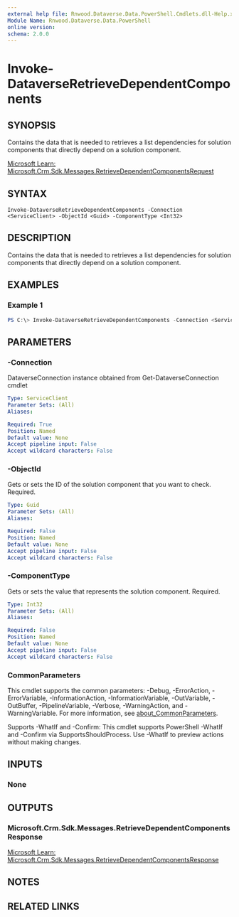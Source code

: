 ```yaml
---
external help file: Rnwood.Dataverse.Data.PowerShell.Cmdlets.dll-Help.xml
Module Name: Rnwood.Dataverse.Data.PowerShell
online version:
schema: 2.0.0
---
```


# Invoke-DataverseRetrieveDependentComponents

## SYNOPSIS
Contains the data that is needed to retrieves a list dependencies for solution components that directly depend on a solution component.

[Microsoft Learn: Microsoft.Crm.Sdk.Messages.RetrieveDependentComponentsRequest](https://learn.microsoft.com/dotnet/api/Microsoft.Crm.Sdk.Messages.RetrieveDependentComponentsRequest)

## SYNTAX

```
Invoke-DataverseRetrieveDependentComponents -Connection <ServiceClient> -ObjectId <Guid> -ComponentType <Int32>
```

## DESCRIPTION
Contains the data that is needed to retrieves a list dependencies for solution components that directly depend on a solution component.

## EXAMPLES

### Example 1
```powershell
PS C:\> Invoke-DataverseRetrieveDependentComponents -Connection <ServiceClient> -ObjectId <Guid> -ComponentType <Int32>
```

## PARAMETERS

### -Connection
DataverseConnection instance obtained from Get-DataverseConnection cmdlet

```yaml
Type: ServiceClient
Parameter Sets: (All)
Aliases:

Required: True
Position: Named
Default value: None
Accept pipeline input: False
Accept wildcard characters: False
```

### -ObjectId
Gets or sets the ID of the solution component that you want to check. Required.

```yaml
Type: Guid
Parameter Sets: (All)
Aliases:

Required: False
Position: Named
Default value: None
Accept pipeline input: False
Accept wildcard characters: False
```

### -ComponentType
Gets or sets the value that represents the solution component. Required.

```yaml
Type: Int32
Parameter Sets: (All)
Aliases:

Required: False
Position: Named
Default value: None
Accept pipeline input: False
Accept wildcard characters: False
```

### CommonParameters
This cmdlet supports the common parameters: -Debug, -ErrorAction, -ErrorVariable, -InformationAction, -InformationVariable, -OutVariable, -OutBuffer, -PipelineVariable, -Verbose, -WarningAction, and -WarningVariable. For more information, see [about_CommonParameters](http://go.microsoft.com/fwlink/?LinkID=113216).

Supports -WhatIf and -Confirm: This cmdlet supports PowerShell -WhatIf and -Confirm via SupportsShouldProcess. Use -WhatIf to preview actions without making changes.

## INPUTS

### None
## OUTPUTS

### Microsoft.Crm.Sdk.Messages.RetrieveDependentComponentsResponse
[Microsoft Learn: Microsoft.Crm.Sdk.Messages.RetrieveDependentComponentsResponse](https://learn.microsoft.com/dotnet/api/Microsoft.Crm.Sdk.Messages.RetrieveDependentComponentsResponse)
## NOTES

## RELATED LINKS
